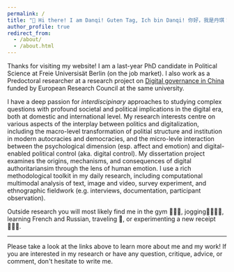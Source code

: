 ```yaml
---
permalink: /
title: "👋 Hi there! I am Danqi! Guten Tag, Ich bin Danqi! 你好，我是丹琪！"
author_profile: true
redirect_from: 
  - /about/
  - /about.html
---
```


Thanks for visiting my website! I am a last-year PhD candidate in Political Science at Freie Universisät Berlin (on the job market). I also work as a Predoctoral researcher at a research project on [Digital governance in China](https://www.digitalgovernancechina.eu/) funded by European Research Council at the same university. 

I have a deep passion for *interdiscipinary* approaches to studying complex questions with profound societal and political implications in the digital era, both at domestic and international level. My research interests centre on various aspects of the interplay between politics and digitalization, including the macro-level transformation of politial structure and institution in modern autocracies and democracies, and the micro-levle interaction between the psychological dimension (esp. affect and emotion) and digital-enabled political control (aka. digital control). My dissertation project examines the origins, mechanisms, and consequences of digital authoritariansim through the lens of human emotion. I use a rich methodological toolkit in my daily research, including computational multimodal analysis of text, image and video, survey experiment, and ethnographic fieldwork (e.g. interviews, documentation, participant observation).

Outside research you will most likely find me in the gym 🏋🏻‍♀️, jogging🏃🏻‍♀️‍➡️, learning French and Russian, traveling 🥾, or experimenting a new receipt 👩🏻‍🍳.

------
Please take a look at the links above to learn more about me and my work! If you are interested in my research or have any question, critique, advice, or comment, don't hesitate to write me. 
